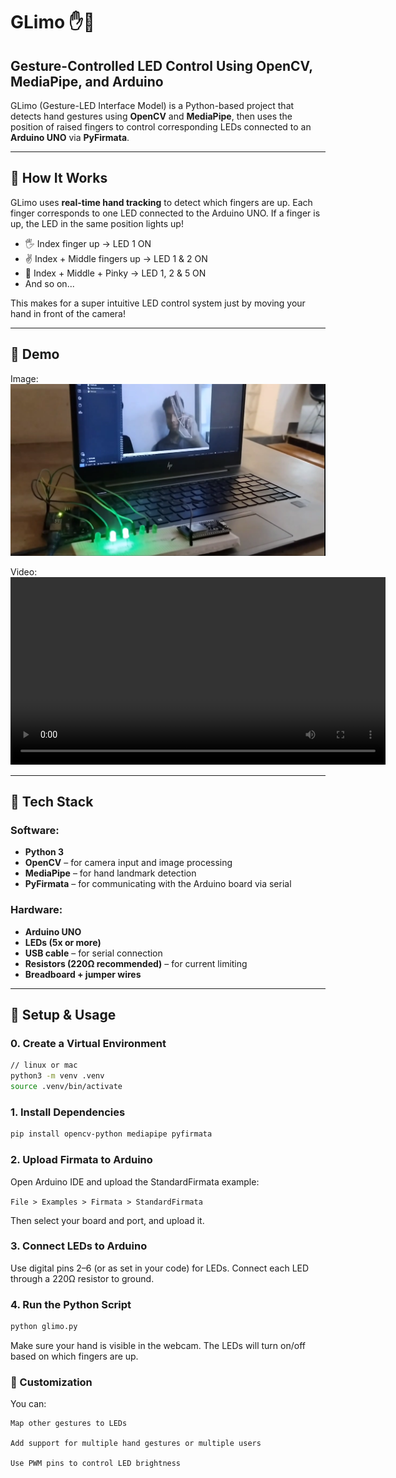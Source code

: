 # GLimo ✋🔌 
## Gesture-Controlled LED Control Using OpenCV, MediaPipe, and Arduino

GLimo (Gesture-LED Interface Model) is a Python-based project that detects hand gestures using **OpenCV** and **MediaPipe**, then uses the position of raised fingers to control corresponding LEDs connected to an **Arduino UNO** via **PyFirmata**.

---

## 🧠 How It Works

GLimo uses **real-time hand tracking** to detect which fingers are up. Each finger corresponds to one LED connected to the Arduino UNO. If a finger is up, the LED in the same position lights up!

- 🖐️ Index finger up → LED 1 ON  
- ✌️ Index + Middle fingers up → LED 1 & 2 ON  
- 🤟 Index + Middle + Pinky → LED 1, 2 & 5 ON  
- And so on...

This makes for a super intuitive LED control system just by moving your hand in front of the camera!

---

## 📸 Demo

Image:
![Demo Image](./demo.png)

Video:
<video src="./demo.mp4" controls width="600"></video>


---

## 🧰 Tech Stack

### Software:
- **Python 3**
- **OpenCV** – for camera input and image processing
- **MediaPipe** – for hand landmark detection
- **PyFirmata** – for communicating with the Arduino board via serial

### Hardware:
- **Arduino UNO**
- **LEDs (5x or more)**
- **USB cable** – for serial connection
- **Resistors (220Ω recommended)** – for current limiting
- **Breadboard + jumper wires**

---

## 🚀 Setup & Usage

### 0. Create a Virtual Environment
```bash
// linux or mac
python3 -m venv .venv
source .venv/bin/activate
```

### 1. Install Dependencies

```bash
pip install opencv-python mediapipe pyfirmata
```

### 2. Upload Firmata to Arduino

Open Arduino IDE and upload the StandardFirmata example: 

`File > Examples > Firmata > StandardFirmata`

Then select your board and port, and upload it.

### 3. Connect LEDs to Arduino

Use digital pins 2–6 (or as set in your code) for LEDs.
Connect each LED through a 220Ω resistor to ground.

### 4. Run the Python Script

```bash
python glimo.py
```

Make sure your hand is visible in the webcam. The LEDs will turn on/off based on which fingers are up.

### 🔧 Customization

You can:

    Map other gestures to LEDs

    Add support for multiple hand gestures or multiple users

    Use PWM pins to control LED brightness